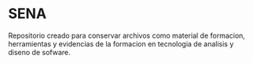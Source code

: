 # SENA
Repositorio creado para conservar archivos como material de formacion, herramientas y evidencias de la formacion en tecnologia de analisis y diseno de sofware.
